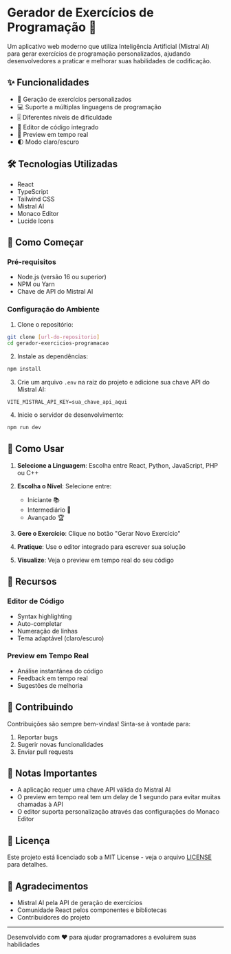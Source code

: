# Gerador de Exercícios de Programação 🚀

Um aplicativo web moderno que utiliza Inteligência Artificial (Mistral AI) para gerar exercícios de programação personalizados, ajudando desenvolvedores a praticar e melhorar suas habilidades de codificação.

## ✨ Funcionalidades

- 🎯 Geração de exercícios personalizados
- 💻 Suporte a múltiplas linguagens de programação
- 🎚️ Diferentes níveis de dificuldade
- 📝 Editor de código integrado
- 🔄 Preview em tempo real
- 🌓 Modo claro/escuro

## 🛠️ Tecnologias Utilizadas

- React
- TypeScript
- Tailwind CSS
- Mistral AI
- Monaco Editor
- Lucide Icons

## 🚀 Como Começar

### Pré-requisitos

- Node.js (versão 16 ou superior)
- NPM ou Yarn
- Chave de API do Mistral AI

### Configuração do Ambiente

1. Clone o repositório:
```bash
git clone [url-do-repositorio]
cd gerador-exercicios-programacao
```

2. Instale as dependências:
```bash
npm install
```

3. Crie um arquivo `.env` na raiz do projeto e adicione sua chave API do Mistral AI:
```env
VITE_MISTRAL_API_KEY=sua_chave_api_aqui
```

4. Inicie o servidor de desenvolvimento:
```bash
npm run dev
```

## 🎯 Como Usar

1. **Selecione a Linguagem**: Escolha entre React, Python, JavaScript, PHP ou C++

2. **Escolha o Nível**: Selecione entre:
   - Iniciante 📚
   - Intermediário 🧠
   - Avançado 🏆

3. **Gere o Exercício**: Clique no botão "Gerar Novo Exercício"

4. **Pratique**: Use o editor integrado para escrever sua solução

5. **Visualize**: Veja o preview em tempo real do seu código

## 🌟 Recursos

### Editor de Código
- Syntax highlighting
- Auto-completar
- Numeração de linhas
- Tema adaptável (claro/escuro)

### Preview em Tempo Real
- Análise instantânea do código
- Feedback em tempo real
- Sugestões de melhoria

## 🤝 Contribuindo

Contribuições são sempre bem-vindas! Sinta-se à vontade para:

1. Reportar bugs
2. Sugerir novas funcionalidades
3. Enviar pull requests

## 📝 Notas Importantes

- A aplicação requer uma chave API válida do Mistral AI
- O preview em tempo real tem um delay de 1 segundo para evitar muitas chamadas à API
- O editor suporta personalização através das configurações do Monaco Editor

## 📜 Licença

Este projeto está licenciado sob a MIT License - veja o arquivo [LICENSE](LICENSE) para detalhes.

## 🙏 Agradecimentos

- Mistral AI pela API de geração de exercícios
- Comunidade React pelos componentes e bibliotecas
- Contribuidores do projeto

---

Desenvolvido com ❤️ para ajudar programadores a evoluírem suas habilidades